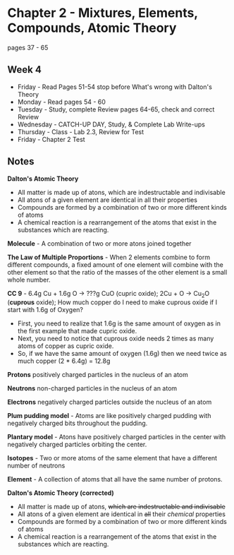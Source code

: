 # Chapter 2 - Mixtures, Elements, Compounds, Atomic Theory

pages 37 - 65

## Week 4
- Friday - Read Pages 51-54 stop before What's wrong with Dalton's Theory
- Monday - Read pages 54 - 60	
- Tuesday - Study, complete Review pages 64-65, check and correct Review 	
- Wednesday - CATCH-UP DAY, Study, & Complete Lab Write-ups 	
- Thursday - Class - Lab 2.3, Review for Test
- Friday - Chapter 2 Test 

## Notes

**Dalton's Atomic Theory**
- All matter is made up of atons, which are indestructable and indivisable
- All atons of a given element are identical in all their properties
- Compounds are formed by a combination of two or more different kinds of atoms
- A chemical reaction is a rearrangement of the atoms that exist in the substances which are reacting.

**Molecule** - A combination of two or more atons joined together

**The Law of Multiple Proportions** - When 2 elements combine to form different compounds, a fixed amount of one element will combine with the other element so that the ratio of the masses of the other element is a small whole number.

**CC 9** - 6.4g Cu + 1.6g O -> ???g CuO (cupric oxide); 2Cu + O -> Cu<sub>2</sub>O (**cuprous** oxide); How much copper do I need to make cuprous oxide if I start with 1.6g of Oxygen?
- First, you need to realize that 1.6g is the same amount of oxygen as in the first example that made cupric oxide.
- Next, you need to notice that cuprous oxide needs 2 times as many atoms of copper as cupric oxide.
- So, if we have the same amount of oxygen (1.6g) then we need twice as much copper (2 * 6.4g) = 12.8g 

**Protons** positively charged particles in the nucleus of an atom

**Neutrons** non-charged particles in the nucleus of an atom

**Electrons** negatively charged particles outside the nucleus of an atom

**Plum pudding model** - Atoms are like positively charged pudding with negatively charged bits throughout the pudding.

**Plantary model** - Atons have positively charged particles in the center with negatively charged particles orbiting the center.

**Isotopes** - Two or more atoms of the same element that have a different number of neutrons

**Element** - A collection of atoms that all have the same number of protons.

**Dalton's Atomic Theory (corrected)**
- All matter is made up of atons, ~~which are indestructable and indivisable~~
- All atons of a given element are identical in ~~all~~ their *chemical* properties
- Compounds are formed by a combination of two or more different kinds of atoms
- A chemical reaction is a rearrangement of the atoms that exist in the substances which are reacting.


